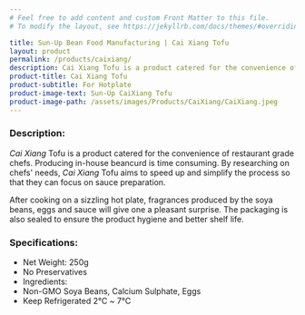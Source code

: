 ```yaml
---
# Feel free to add content and custom Front Matter to this file.
# To modify the layout, see https://jekyllrb.com/docs/themes/#overriding-theme-defaults

title: Sun-Up Bean Food Manufacturing | Cai Xiang Tofu
layout: product
permalink: /products/caixiang/
description: Cai Xiang Tofu is a product catered for the convenience of restaurant grade chefs producing in-house beancurd. It aims to speed up and simplify the process so that they can focus on sauce preparation.
product-title: Cai Xiang Tofu
product-subtitle: For Hotplate
product-image-text: Sun-Up CaiXiang Tofu
product-image-path: /assets/images/Products/CaiXiang/CaiXiang.jpeg
---
```


### Description:
_Cai Xiang_ Tofu is a product catered for the convenience of restaurant grade chefs. 
Producing in-house beancurd is time consuming. By researching on chefs' needs, 
_Cai Xiang_ Tofu aims to speed up and simplify the process so that they can focus on sauce preparation.


After cooking on a sizzling hot plate, fragrances produced by the soya beans, 
eggs and sauce will give one a pleasant surprise. The packaging is also sealed 
to ensure the product hygiene and better shelf life.

 
### Specifications:
-  Net Weight: 250g
-  No Preservatives
-  Ingredients:
-  Non-GMO Soya Beans, Calcium Sulphate, Eggs
-  Keep Refrigerated 2℃ ~ 7℃
